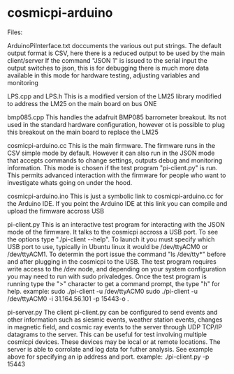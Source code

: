 # cosmicpi-arduino

Files:

ArduinoPiInterface.txt 
	doccuments the various out put strings. 
	The default output format is CSV, here there is a reduced output to be used by the main client/server
	If the command "JSON 1" is issued to the serial input the output switches to json, this is for debugging
	there is much more data available in this mode for hardware testing, adjusting variables and monitoring

LPS.cpp and LPS.h
	This is a modified version of the LM25 library modified to address the LM25 on the main board on bus ONE

bmp085.cpp
	This handles the adafruit BMP085 barrometer breakout. Its not used in the standard hardware configuration,
	however ot is possible to plug this breakout on the main board to replace the LM25

cosmicpi-arduino.cc
	This is the main firmware. The firmware runs in the CSV simple mode by default. However it can also run in
	the JSON mode that accepts commands to change settings, outputs debug and monitoring information. This mode
	is chosen if the test program "pi-client.py" is run. This permits advanced interaction with the firmware for
	people who want to investigate whats going on under the hood.

cosmicpi-arduino.ino
	This is just a symbolic link to cosmicpi-arduino.cc for the Arduino IDE. If you point the Arduino IDE at
	this link you can compile and upload the firmware accross USB

pi-client.py
	This is an interactive test program for interacting with the JSON mode of the firmware. It talks to the 
	cosmicpi accross a USB port. To see the options type "./pi-client --help". To launch it you must specify
	which USB port to use, typically in Ubuntu linux it would be /dev/ttyACM0 or /dev/ttyACM1. To determin
	the port issue the command "ls /dev/tty*" before and after plugging in the cosmicpi to the USB. The test
	program requires write access to the /dev node, and depending on your system configuration you may need 
	to run with sudo privaledges. Once the test program is running type the ">" character to get a command
	prompt, the type "h" for help. 
	example:
		sudo ./pi-client -u /dev/ttyACM0 
		sudo ./pi-client -u /dev/ttyACM0 -i 31.164.56.101 -p 15443-o .

pi-server.py
	The client pi-client.py can be configured to send events and other information such as siesmic events, 
	weather station events, changes in magnetic field, and cosmic ray events to the server through UDP
	TCP/IP datagrams to the server. This can be useful for test involving multiple cosmicpi devices. These
	devices may be local or at remote locations. The server is able to corrolate and log data for futher
	analysis. See example above for specifying an ip address and port.
	example:
		./pi-client.py -p 15443


